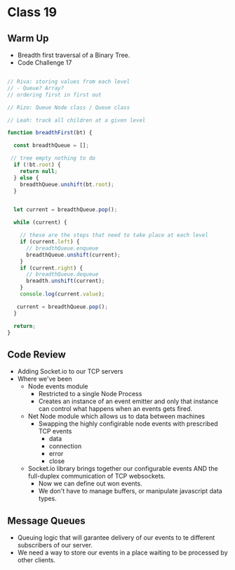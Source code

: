 # Class 19

## Warm Up

- Breadth first traversal of a Binary Tree.
- Code Challenge 17


```js

// Riva: storing values from each level
// - Queue? Array?
// ordering first in first out

// Rizo: Queue Node class / Queue class

// Leah: track all children at a given level

function breadthFirst(bt) {

  const breadthQueue = [];

 // tree empty nothing to do
  if (!bt.root) {
    return null;
  } else {
    breadthQueue.unshift(bt.root);
  }


  let current = breadthQueue.pop();

  while (current) {

    // these are the steps that need to take place at each level
    if (current.left) {
      // breadthQueue.enqueue
      breadthQueue.unshift(current);
    }
    if (current.right) {
      // breadthQueue.dequeue
      breadth.unshift(current);
    }
    console.log(current.value);

   current = breadthQueue.pop();
  }

  return;
}

```

## Code Review

- Adding Socket.io to our TCP servers
- Where we've been
  - Node events module
    - Restricted to a single Node Process
    - Creates an instance of an event emitter and only that instance can control what happens when an events gets fired.
  - Net Node module which allows us to data between machines
    - Swapping the highly configirable node events with prescribed TCP events
      - data
      - connection
      - error
      - close
  - Socket.io library brings together our configurable events AND the full-duplex communication of TCP websockets.
    - Now we can define out won events.
    - We don't have to manage buffers, or manipulate javascript data types.

## Message Queues

- Queuing logic that will garantee delivery of our events to te different subscribers of our server.
- We need a way to store our events in a place waiting to be processed by other clients.
